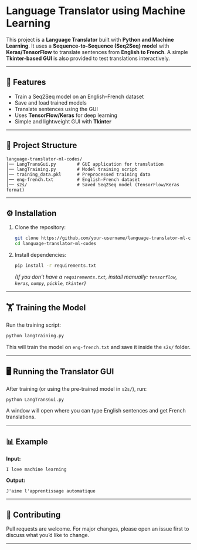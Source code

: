 # Language Translator using Machine Learning  

This project is a **Language Translator** built with **Python and Machine Learning**. It uses a **Sequence-to-Sequence (Seq2Seq) model** with **Keras/TensorFlow** to translate sentences from **English to French**. A simple **Tkinter-based GUI** is also provided to test translations interactively.  

---

## 🚀 Features
- Train a Seq2Seq model on an English–French dataset  
- Save and load trained models  
- Translate sentences using the GUI  
- Uses **TensorFlow/Keras** for deep learning  
- Simple and lightweight GUI with **Tkinter**  

---

## 📂 Project Structure
```
language-translator-ml-codes/
│── LangTransGui.py        # GUI application for translation
│── langTraining.py        # Model training script
│── training_data.pkl      # Preprocessed training data
│── eng-french.txt         # English-French dataset
│── s2s/                   # Saved Seq2Seq model (TensorFlow/Keras format)
```

---

## ⚙️ Installation
1. Clone the repository:
   ```bash
   git clone https://github.com/your-username/language-translator-ml-codes.git
   cd language-translator-ml-codes
   ```

2. Install dependencies:
   ```bash
   pip install -r requirements.txt
   ```
   *(If you don’t have a `requirements.txt`, install manually: `tensorflow`, `keras`, `numpy`, `pickle`, `tkinter`)*

---

## 🏋️ Training the Model
Run the training script:
```bash
python langTraining.py
```
This will train the model on `eng-french.txt` and save it inside the `s2s/` folder.

---

## 🖥️ Running the Translator GUI
After training (or using the pre-trained model in `s2s/`), run:
```bash
python LangTransGui.py
```
A window will open where you can type English sentences and get French translations.

---

## 📊 Example
**Input:**  
```
I love machine learning
```

**Output:**  
```
J'aime l'apprentissage automatique
```

---

## 🤝 Contributing
Pull requests are welcome. For major changes, please open an issue first to discuss what you’d like to change.  

---

